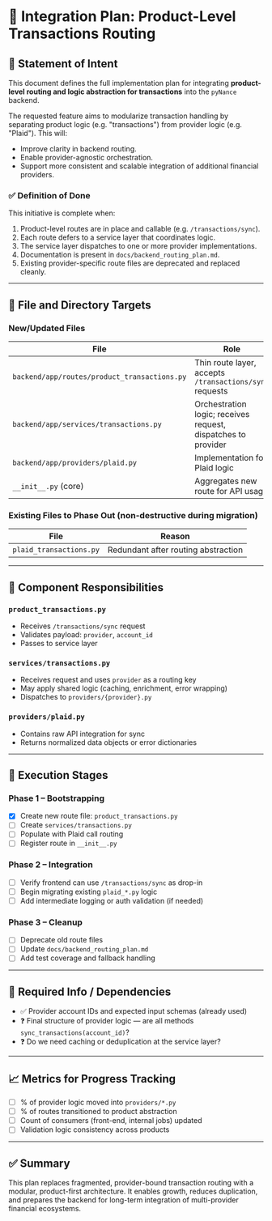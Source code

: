 # 📘 Integration Plan: Product-Level Transactions Routing

## 📌 Statement of Intent

This document defines the full implementation plan for integrating **product-level routing and logic abstraction for transactions** into the `pyNance` backend.

The requested feature aims to modularize transaction handling by separating product logic (e.g. "transactions") from provider logic (e.g. "Plaid"). This will:

- Improve clarity in backend routing.
- Enable provider-agnostic orchestration.
- Support more consistent and scalable integration of additional financial providers.

### ✅ Definition of Done

This initiative is complete when:

1. Product-level routes are in place and callable (e.g. `/transactions/sync`).
2. Each route defers to a service layer that coordinates logic.
3. The service layer dispatches to one or more provider implementations.
4. Documentation is present in `docs/backend_routing_plan.md`.
5. Existing provider-specific route files are deprecated and replaced cleanly.

---

## 📂 File and Directory Targets

### New/Updated Files

| File                                         | Role                                                          |
| -------------------------------------------- | ------------------------------------------------------------- |
| `backend/app/routes/product_transactions.py` | Thin route layer, accepts `/transactions/sync` requests       |
| `backend/app/services/transactions.py`       | Orchestration logic; receives request, dispatches to provider |
| `backend/app/providers/plaid.py`             | Implementation for Plaid logic                                |
| `__init__.py` (core)                         | Aggregates new route for API usage                            |

### Existing Files to Phase Out (non-destructive during migration)

| File                     | Reason                                                |
| ------------------------ | ----------------------------------------------------- |
| `plaid_transactions.py`  | Redundant after routing abstraction                   |

---

## 🧩 Component Responsibilities

### `product_transactions.py`

- Receives `/transactions/sync` request
- Validates payload: `provider`, `account_id`
- Passes to service layer

### `services/transactions.py`

- Receives request and uses `provider` as a routing key
- May apply shared logic (caching, enrichment, error wrapping)
- Dispatches to `providers/{provider}.py`

### `providers/plaid.py`

- Contains raw API integration for sync
- Returns normalized data objects or error dictionaries

---

## 🚧 Execution Stages

### Phase 1 – Bootstrapping

- [x] Create new route file: `product_transactions.py`
- [ ] Create `services/transactions.py`
- [ ] Populate with Plaid call routing
- [ ] Register route in `__init__.py`

### Phase 2 – Integration

- [ ] Verify frontend can use `/transactions/sync` as drop-in
- [ ] Begin migrating existing `plaid_*.py` logic
- [ ] Add intermediate logging or auth validation (if needed)

### Phase 3 – Cleanup

- [ ] Deprecate old route files
- [ ] Update `docs/backend_routing_plan.md`
- [ ] Add test coverage and fallback handling

---

## 📎 Required Info / Dependencies

- ✅ Provider account IDs and expected input schemas (already used)
- ❓ Final structure of provider logic — are all methods `sync_transactions(account_id)`?
- ❓ Do we need caching or deduplication at the service layer?

---

## 📈 Metrics for Progress Tracking

- [ ] % of provider logic moved into `providers/*.py`
- [ ] % of routes transitioned to product abstraction
- [ ] Count of consumers (front-end, internal jobs) updated
- [ ] Validation logic consistency across products

---

## ✅ Summary

This plan replaces fragmented, provider-bound transaction routing with a modular, product-first architecture. It enables growth, reduces duplication, and prepares the backend for long-term integration of multi-provider financial ecosystems.
